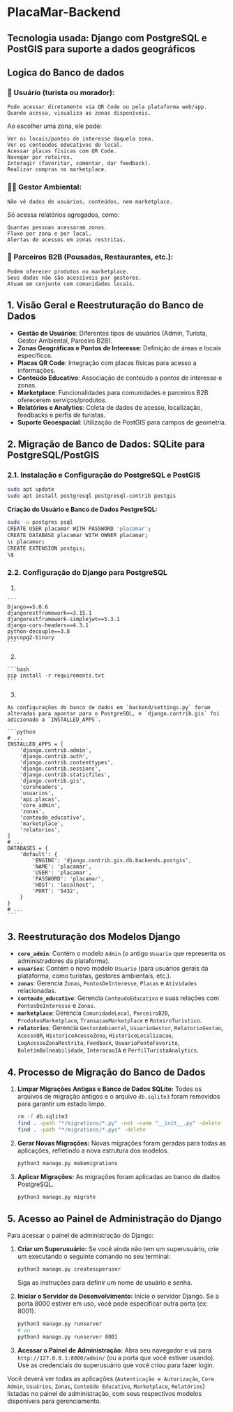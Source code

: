 # PlacaMar-Backend

## Tecnologia usada:  Django com PostgreSQL e PostGIS para suporte a dados geográficos

## Logica do Banco de dados
### 👤 Usuário (turista ou morador):
    Pode acessar diretamente via QR Code ou pela plataforma web/app.
    Quando acessa, visualiza as zonas disponíveis.

Ao escolher uma zona, ele pode:

    Ver os locais/pontos de interesse daquela zona.
    Ver os conteúdos educativos do local.
    Acessar placas físicas com QR Code.
    Navegar por roteiros.
    Interagir (favoritar, comentar, dar feedback).
    Realizar compras no marketplace.

### 🧑‍💼 Gestor Ambiental:
    Não vê dados de usuários, conteúdos, nem marketplace.

Só acessa relatórios agregados, como:

    Quantas pessoas acessaram zonas.
    Fluxo por zona e por local.
    Alertas de acessos em zonas restritas.

### 🏪 Parceiros B2B (Pousadas, Restaurantes, etc.):
    Podem oferecer produtos no marketplace.
    Seus dados não são acessíveis por gestores.
    Atuam em conjunto com comunidades locais.



## 1. Visão Geral e Reestruturação do Banco de Dados

*   **Gestão de Usuários**: Diferentes tipos de usuários (Admin, Turista, Gestor Ambiental, Parceiro B2B).
*   **Zonas Geográficas e Pontos de Interesse**: Definição de áreas e locais específicos.
*   **Placas QR Code**: Integração com placas físicas para acesso a informações.
*   **Conteúdo Educativo**: Associação de conteúdo a pontos de interesse e zonas.
*   **Marketplace**: Funcionalidades para comunidades e parceiros B2B oferecerem serviços/produtos.
*   **Relatórios e Analytics**: Coleta de dados de acesso, localização, feedbacks e perfis de turistas.
*   **Suporte Geoespacial**: Utilização de PostGIS para campos de geometria.

## 2. Migração de Banco de Dados: SQLite para PostgreSQL/PostGIS

### 2.1. Instalação e Configuração do PostgreSQL e PostGIS

```bash
sudo apt update
sudo apt install postgresql postgresql-contrib postgis
```

**Criação do Usuário e Banco de Dados PostgreSQL:**

```bash
sudo -u postgres psql
CREATE USER placamar WITH PASSWORD 'placamar';
CREATE DATABASE placamar WITH OWNER placamar;
\c placamar;
CREATE EXTENSION postgis;
\q
```

### 2.2. Configuração do Django para PostgreSQL
1.

    ```
    Django==5.0.6
    djangorestframework==3.15.1
    djangorestframework-simplejwt==5.3.1
    django-cors-headers==4.3.1
    python-decouple==3.8
    psycopg2-binary
    ```
2. 

    ```bash
    pip install -r requirements.txt
    ```

3.  

    As configurações do banco de dados em `backend/settings.py` foram alteradas para apontar para o PostgreSQL, e `django.contrib.gis` foi adicionado a `INSTALLED_APPS`.

    ```python
    # ...
    INSTALLED_APPS = [
        'django.contrib.admin',
        'django.contrib.auth',
        'django.contrib.contenttypes',
        'django.contrib.sessions',
        'django.contrib.staticfiles',
        'django.contrib.gis', 
        'corsheaders',
        'usuarios',
        'api.placas',
        'core_admin',
        'zonas',
        'conteudo_educativo',
        'marketplace',
        'relatorios',
    ]
    # ...
    DATABASES = {
        'default': {
            'ENGINE': 'django.contrib.gis.db.backends.postgis',
            'NAME': 'placamar',
            'USER': 'placamar',
            'PASSWORD': 'placamar',
            'HOST': 'localhost',
            'PORT': '5432',
        }
    }
    # ...
    ```

## 3. Reestruturação dos Modelos Django
*   **`core_admin`**: Contém o modelo `Admin` (o antigo `Usuario` que representa os administradores da plataforma).
*   **`usuarios`**: Contém o novo modelo `Usuario` (para usuários gerais da plataforma, como turistas, gestores ambientais, etc.).
*   **`zonas`**: Gerencia `Zonas`, `PontosDeInteresse`, `Placas` e `Atividades` relacionadas.
*   **`conteudo_educativo`**: Gerencia `ConteudoEducativo` e suas relações com `PontosDeInteresse` e `Zonas`.
*   **`marketplace`**: Gerencia `ComunidadeLocal`, `ParceiroB2B`, `ProdutosMarketplace`, `TransacaoMarketplace` e `RoteiroTuristico`.
*   **`relatorios`**: Gerencia `GestorAmbiental`, `UsuarioGestor`, `RelatorioGestao`, `AcessoQR`, `HistoricoAcessoZona`, `HistoricoLocalizacao`, `LogAcessoZonaRestrita`, `Feedback`, `UsuarioPontoFavorito`, `BoletimBalneabilidade`, `InteracaoIA` e `PerfilTuristaAnalytics`.

## 4. Processo de Migração do Banco de Dados

1.  **Limpar Migrações Antigas e Banco de Dados SQLite:**
    Todos os arquivos de migração antigos e o arquivo `db.sqlite3` foram removidos para garantir um estado limpo.

    ```bash
    rm -f db.sqlite3
    find . -path "*/migrations/*.py" -not -name "__init__.py" -delete
    find . -path "*/migrations/*.pyc" -delete
    ```

2.  **Gerar Novas Migrações:**
    Novas migrações foram geradas para todas as aplicações, refletindo a nova estrutura dos modelos.

    ```bash
    python3 manage.py makemigrations
    ```

3.  **Aplicar Migrações:**
    As migrações foram aplicadas ao banco de dados PostgreSQL.

    ```bash
    python3 manage.py migrate
    ```

## 5. Acesso ao Painel de Administração do Django

Para acessar o painel de administração do Django:

1.  **Criar um Superusuário:**
    Se você ainda não tem um superusuário, crie um executando o seguinte comando no seu terminal:

    ```bash
    python3 manage.py createsuperuser
    ```
    Siga as instruções para definir um nome de usuário e senha.

2.  **Iniciar o Servidor de Desenvolvimento:**
    Inicie o servidor Django. Se a porta 8000 estiver em uso, você pode especificar outra porta (ex: 8001).

    ```bash
    python3 manage.py runserver
    # ou
    python3 manage.py runserver 8001
    ```

3.  **Acessar o Painel de Administração:**
    Abra seu navegador e vá para `http://127.0.0.1:8000/admin/` (ou a porta que você estiver usando). Use as credenciais do superusuário que você criou para fazer login.

Você deverá ver todas as aplicações (`Autenticação e Autorização`, `Core Admin`, `Usuários`, `Zonas`, `Conteúdo Educativo`, `Marketplace`, `Relatórios`) listadas no painel de administração, com seus respectivos modelos disponíveis para gerenciamento.
